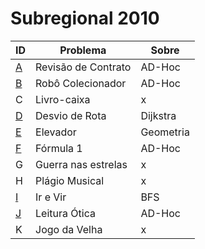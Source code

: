 # **Subregional 2010**

| ID  |  Problema  | Sobre |
| - | ------------------- | -------- |
| [A](https://github.com/3Strela/Competitive_Programing/blob/master/Competitions/ACM-ICPC_Brazil_Subregional/AnyEx/RevisaoContrato.cpp) |  Revisão de Contrato |  AD-Hoc |
| [B](https://github.com/3Strela/Competitive_Programing/blob/master/Competitions/ACM-ICPC_Brazil_Subregional/AnyEx/RoboColecionador.cpp) |  Robô Colecionador |  AD-Hoc |
| C |  Livro-caixa |  x |
| [D](https://github.com/3Strela/Competitive_Programing/blob/master/Competitions/ACM-ICPC_Brazil_Subregional/AnyEx/DesvioRota.cpp) |  Desvio de Rota |  Dijkstra |
| [E](https://github.com/3Strela/Competitive_Programing/blob/master/Competitions/ACM-ICPC_Brazil_Subregional/AnyEx/Elevador.cpp) |  Elevador |  Geometria |
| [F](https://github.com/3Strela/Competitive_Programing/blob/master/Competitions/ACM-ICPC_Brazil_Subregional/AnyEx/Form1.cpp) |  Fórmula 1 |  AD-Hoc |
| G |  Guerra nas estrelas |  x |
| H |  Plágio Musical |  x |
| [I](https://github.com/3Strela/Competitive_Programing/blob/master/Competitions/ACM-ICPC_Brazil_Subregional/AnyEx/IrVir.cpp) |  Ir e Vir |  BFS |
| [J](https://github.com/3Strela/Competitive_Programing/blob/master/Competitions/ACM-ICPC_Brazil_Subregional/AnyEx/LeiOt.cpp) |  Leitura Ótica |  AD-Hoc |
| K|  Jogo da Velha |  x |